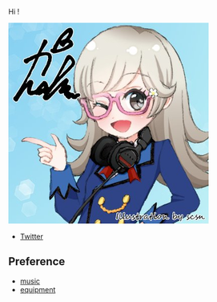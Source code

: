 Hi !

![](img/icon.jpg)

- [Twitter](https://twitter.com/tainakanchu)


## Preference
- [music](./music.md)
- [equipment](./equipment.md)